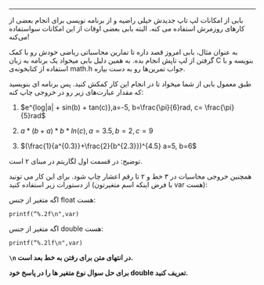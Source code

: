 ----------
بابی از امکانات لپ تاپ جدیدش خیلی راضیه و از برنامه نویسی برای انجام بعضی از کارهای روزمرش استفاده می کنه. البته بابی بعضی اوقات از این امکانات سواستفاده می‌کنه! 

به عنوان مثال، بابی امروز قصد داره تا تمارین محاسباتی ریاضی خودش رو با کمک گرفتن از لپ تاپش انجام بده. به همین دلیل بابی میخواد یک برنامه به زبان C بنویسه و با استفاده از کتابخونه‌ی math.h جواب تمرین‌ها رو به دست بیاره.

طبق معمول بابی از شما میخواد تا در انجام این کار کمکش کنید. پس برنامه ای بنویسید که مقدار عبارت‌های زیر رو در خروجی چاپ کنه:

1. $e^{log|a| + sin(b) + tan(c)},a=-5, b=\frac{\pi}{6}rad, c= \frac{\pi}{5}rad$

2.  $a * (b+a) * b * ln(c),  a=3.5, b=2, c=9$

3. $(\frac{1}{a^{0.3}}+\frac{2}{b^{2.3}})^{4.5} a=5, b=6$ 

توضیح: در قسمت اول لگاریتم در مبنای ۲ است.

همچنین خروجی محاسبات در ۳ خط  و ۲ تا رقم اعشار چاپ شود. برای این کار می تونید از دستورات زیر استفاده کنید (با فرض اینکه اسم متغیرتون var هست):

اگه متغیر از جنس float هست: 

```
printf(“%.2f\n",var)
```

اگه متغیر از جنس double هست:
```
printf(“%.2lf\n",var)
```

**`\n` در انتهای متن برای رفتن به خط بعد است.**

**برای حل سوال نوع متغیر ها را در پاسخ خود double تعریف کنید.**

